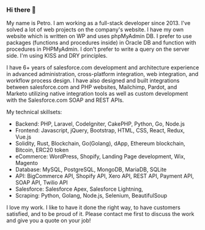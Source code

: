 ### Hi there 👋


My name is Petro. I am working as a full-stack developer since 2013. I've solved a lot of web projects on the company's website. I have my own website which is written on WP and uses phpMyAdmin DB. I prefer to use packages (functions and procedures inside) in Oracle DB and function with procedures in PHPMyAdmin. I don't prefer to write a query on the server side. I'm using KISS and DRY principles.

I have 6+ years of salesforce.com development and architecture experience in advanced administration, cross-platform integration, web integration, and workflow process design. I have also designed and built integrations between salesforce.com and PHP websites, Mailchimp, Pardot, and Marketo utilizing native integration tools as well as custom development with the Salesforce.com SOAP and REST APIs.

My technical skillsets:
- Backend: PHP, Laravel, CodeIgniter, CakePHP, Python, Go, Node.js
- Frontend: Javascript, jQuery, Bootstrap, HTML, CSS, React, Redux, Vue.js
- Solidity, Rust, Blockchain, Go(Golang), dApp, Ethereum blockchain, Bitcoin, ERC20 token
- eCommerce: WordPress, Shopify, Landing Page development, Wix, Magento
- Database: MySQL, PostgreSQL, MongoDB, MariaDB, SQLite
- API: BigCommerce API, Shopify API, Xero API, REST API, Payment API, SOAP API, Twilio API
- Salesforce: Salesforce Apex, Salesforce Lightning,
- Scraping: Python, Golang, Node.js, Selenium, BeautifulSoup

I love my work. I like to have it done the right way, to have customers satisfied, and to be proud of it. Please contact me first to discuss the work and give you a quote on your job!


